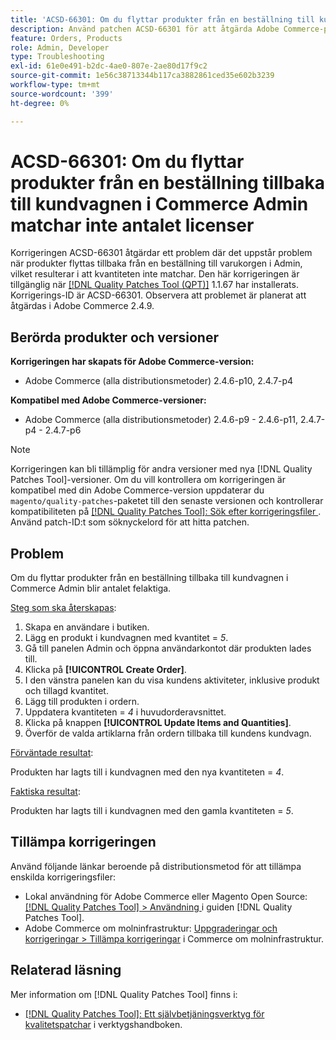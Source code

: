 ```yaml
---
title: 'ACSD-66301: Om du flyttar produkter från en beställning till kundvagnen i Commerce Admin matchar inte antalet licenser'
description: Använd patchen ACSD-66301 för att åtgärda Adobe Commerce-problemet där produkter i kundvagnen inte tas bort när du skapar en order från Admin-panelen efter att de lagts till i ordern.
feature: Orders, Products
role: Admin, Developer
type: Troubleshooting
exl-id: 61e0e491-b2dc-4ae0-807e-2ae80d17f9c2
source-git-commit: 1e56c38713344b117ca3882861ced35e602b3239
workflow-type: tm+mt
source-wordcount: '399'
ht-degree: 0%

---
```


# ACSD-66301: Om du flyttar produkter från en beställning tillbaka till kundvagnen i Commerce Admin matchar inte antalet licenser

Korrigeringen ACSD-66301 åtgärdar ett problem där det uppstår problem när produkter flyttas tillbaka från en beställning till varukorgen i Admin, vilket resulterar i att kvantiteten inte matchar. Den här korrigeringen är tillgänglig när [[!DNL Quality Patches Tool (QPT)]](/help/tools/quality-patches-tool/quality-patches-tool-to-self-serve-quality-patches.md) 1.1.67 har installerats. Korrigerings-ID är ACSD-66301. Observera att problemet är planerat att åtgärdas i Adobe Commerce 2.4.9.

## Berörda produkter och versioner

**Korrigeringen har skapats för Adobe Commerce-version:**

* Adobe Commerce (alla distributionsmetoder) 2.4.6-p10, 2.4.7-p4

**Kompatibel med Adobe Commerce-versioner:**

* Adobe Commerce (alla distributionsmetoder) 2.4.6-p9 - 2.4.6-p11, 2.4.7-p4 - 2.4.7-p6

>[!NOTE]
>
>Korrigeringen kan bli tillämplig för andra versioner med nya [!DNL Quality Patches Tool]-versioner. Om du vill kontrollera om korrigeringen är kompatibel med din Adobe Commerce-version uppdaterar du `magento/quality-patches`-paketet till den senaste versionen och kontrollerar kompatibiliteten på [[!DNL Quality Patches Tool]: Sök efter korrigeringsfiler ](https://experienceleague.adobe.com/tools/commerce-quality-patches/index.html?lang=sv-SE). Använd patch-ID:t som söknyckelord för att hitta patchen.

## Problem

Om du flyttar produkter från en beställning tillbaka till kundvagnen i Commerce Admin blir antalet felaktiga.

<u>Steg som ska återskapas</u>:

1. Skapa en användare i butiken.
2. Lägg en produkt i kundvagnen med kvantitet = *5*.
3. Gå till panelen Admin och öppna användarkontot där produkten lades till.
4. Klicka på **[!UICONTROL Create Order]**.
5. I den vänstra panelen kan du visa kundens aktiviteter, inklusive produkt och tillagd kvantitet.
6. Lägg till produkten i ordern.
7. Uppdatera kvantiteten = *4* i huvudorderavsnittet.
8. Klicka på knappen **[!UICONTROL Update Items and Quantities]**.
9. Överför de valda artiklarna från ordern tillbaka till kundens kundvagn.

<u>Förväntade resultat</u>:

Produkten har lagts till i kundvagnen med den nya kvantiteten = *4*.

<u>Faktiska resultat</u>:

Produkten har lagts till i kundvagnen med den gamla kvantiteten = *5*.

## Tillämpa korrigeringen

Använd följande länkar beroende på distributionsmetod för att tillämpa enskilda korrigeringsfiler:

* Lokal användning för Adobe Commerce eller Magento Open Source: [[!DNL Quality Patches Tool] > Användning ](/help/tools/quality-patches-tool/usage.md) i guiden [!DNL Quality Patches Tool].
* Adobe Commerce om molninfrastruktur: [Uppgraderingar och korrigeringar > Tillämpa korrigeringar](https://experienceleague.adobe.com/docs/commerce-cloud-service/user-guide/develop/upgrade/apply-patches.html?lang=sv-SE) i Commerce om molninfrastruktur.

## Relaterad läsning

Mer information om [!DNL Quality Patches Tool] finns i:

* [[!DNL Quality Patches Tool]: Ett självbetjäningsverktyg för kvalitetspatchar](/help/tools/quality-patches-tool/quality-patches-tool-to-self-serve-quality-patches.md) i verktygshandboken.
